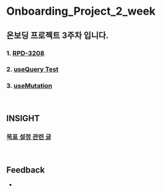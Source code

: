# Onboarding_Project_2_week

## 온보딩 프로젝트 3주차 입니다.

### 1. [RPD-3208](https://github.com/twinnylab/taras-web/pull/187)
### 2. [useQuery Test](https://github.com/yechanTW/Onboarding_Project/tree/main/ONBOARDING_PROJECT_3_WEEK/useQuery%20Test)
### 3. [useMutation](https://github.com/yechanTW/Onboarding_Project/tree/main/ONBOARDING_PROJECT_3_WEEK/useMutation_Test)

</br>

## INSIGHT

### [목표 설정 관련 글](https://brunch.co.kr/@xharleskim/112)

</br>

## Feedback
- 
